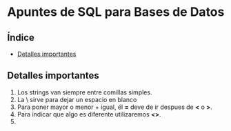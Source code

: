 # Apuntes de SQL para Bases de Datos
## Índice
- [Detalles importantes](#detalles-importantes)
## Detalles importantes
1. Los strings van siempre entre comillas simples.
2. La \ sirve para dejar un espacio en blanco
3. Para poner mayor o menor + igual, él **=** deve de ir despues de **<** o **>**.
4. Para indicar que algo es diferente utilizaremos **<>**.
5.
